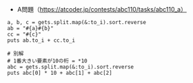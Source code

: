 - A問題（https://atcoder.jp/contests/abc110/tasks/abc110_a）

```
a, b, c = gets.split.map(&:to_i).sort.reverse
ab = "#{a}#{b}"
cc = "#{c}"
puts ab.to_i + cc.to_i

# 別解
# 1番大きい要素が10の桁 = *10
abc = gets.split.map(&:to_i).sort.reverse
puts abc[0] * 10 + abc[1] + abc[2]
```
